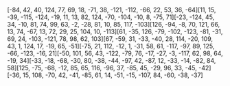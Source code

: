 [-84, 42, 40, 124, 77, 69, 18, -71, 38, -121, -112, -66, 22, 53, 36, -64][11, 15, -39, -115, -124, -19, 11, 13, 82, 124, -70, -104, -10, 8, -75, 71][-23, -124, 45, 34, -10, 81, 74, 99, 63, -2, -28, 81, 10, 85, 117, -103][126, -94, -8, 70, 121, 66, 13, 74, -67, 13, 72, 29, 25, 104, 10, -113][61, -35, 126, -79, -102, -123, -81, -31, 69, 24, -103, -121, 78, 98, 62, 103][67, -59, 31, -33, -40, 28, 114, -20, 109, 43, 1, 124, 17, -19, 65, -51][-75, 21, 112, -12, 1, -31, 58, 61, -117, -97, 89, 125, -66, -123, -16, 21][-50, 101, 56, 43, -122, -79, 76, -17, -27, -3, -117, 62, 98, 64, -19, 34][-33, -18, -68, -30, 80, -38, -44, -97, 42, -87, 12, -33, -14, -82, 84, 58][125, -75, -68, -12, 85, 65, 116, -96, 37, -85, 45, -29, 96, 33, -45, -42][-36, 15, 108, -70, 42, -41, -85, 61, 14, -51, -15, -107, 84, -60, -38, -37]